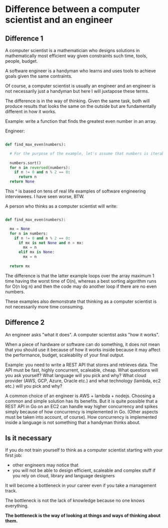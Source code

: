 # Difference between a computer scientist and an engineer

## Difference 1

A computer scientist is a mathematician who designs solutions in mathematically most efficient way 
given constraints such time, tools, people, budget.

A software engineer is a handyman who learns and uses tools to achieve goals given the same contraints.

Of course, a computer scientist is usually an engineer and an engineer is not necessarily just a handyman but here I will juxtapose these terms. 

The difference is in the way of thinking. Given the same task, both will produce results that looks the same on the outside but are fundamentally different in how it works.

Example: write a function that finds the greatest even number in an array.

Engineer:

```python

def find_max_even(numbers):

  # For the purpose of the example, let's assume that numbers is iterable and consists of numbers
  
  numbers.sort()
  for n in reversed(numbers):
    if n != 0 and n % 2 == 0:
      return n
  return None

```

This ^ is based on tens of real life examples of software engineering interviewees. I have seen worse, BTW.

A person who thinks as a computer scientist will write:

```python

def find_max_even(numbers):

  mx = None
  for n in numbers:
    if n != 0 and n % 2 == 0:
      if mx is not None and n > mx:
        mx = n
      elif mx is None:
        mx = n
     
  return mx

```

The difference is that the latter example loops over the array maximum 1 time having the worst time of O(n), 
whereas a best sorting algorithm runs for O(n log n) and then the code may do another loop if there are no even numbers.

These examples also demonstrate that thinking as a computer scientist is not necessarily more time consuming.

## Difference 2

An engineer asks "what it does". A computer scientist asks "how it works".

When a piece of hardware or software can do something, it does not mean that you should use it because of how it works inside 
because it may affect the performance, budget, scaleability of your final output.

Example: you need to write a REST API that stores and retrieves data. The API must be fast, highly concurrent, scaleable, cheap.
What questions will you ask yourself? What language will you pick and why? What cloud provider (AWS, GCP, Azure, Oracle etc.) 
and what technology (lambda, ec2 etc.) will you pick and why?

A common choice of an engineer is AWS + lambda + nodejs.
Choosing a common and simple solution has its benefits.
But it is quite possible that a REST API in Go on an EC2 can handle way higher concurrency and spikes simply because of how concurrency is implemented in Go.
(Other aspects must be taken into account, of course).
How concurrency is implemented inside a language is not something that a handyman thinks about.

## Is it necessary

If you do not train yourself to think as a computer scientist starting with your first job:
- other engineers may notice that
- you will not be able to design efficient, scaleable and complex stuff if you rely on cloud, library and language designers

It will become a bottleneck in your career even if you take a management track.

The bottleneck is not the lack of knowledge because no one knows everything. 

**The bottleneck is the way of looking at things and ways of thinking about them.**
